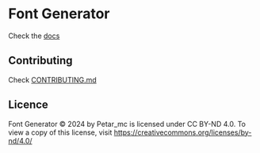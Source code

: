 # Font Generator
Check the [docs](https://docs.petarmc.com/font-generator/about-the-project)

## Contributing
Check [CONTRIBUTING.md](/CONTRIBUTING.md)

## Licence
Font Generator © 2024 by Petar_mc is licensed under CC BY-ND 4.0. To view a copy of this license, visit https://creativecommons.org/licenses/by-nd/4.0/
